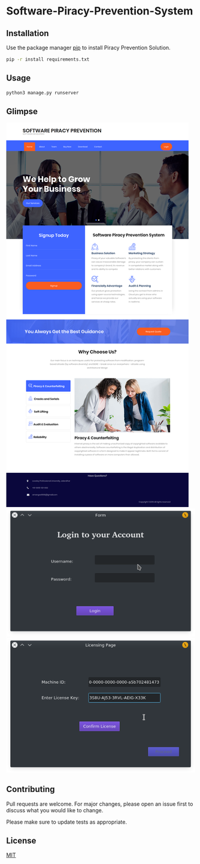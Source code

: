 # Software-Piracy-Prevention-System

## Installation

Use the package manager [pip](https://pip.pypa.io/en/stable/) to install Piracy Prevention Solution.

```bash
pip -r install requirements.txt
```

## Usage

```bash
python3 manage.py runserver
```
## Glimpse
![Home Page](Home.png)
![Login in Desktop App](LoginView.png)
![Licensing in Desktop App](LicenseView.png)

## Contributing
Pull requests are welcome. For major changes, please open an issue first to discuss what you would like to change.

Please make sure to update tests as appropriate.

## License
[MIT](https://choosealicense.com/licenses/mit/)
